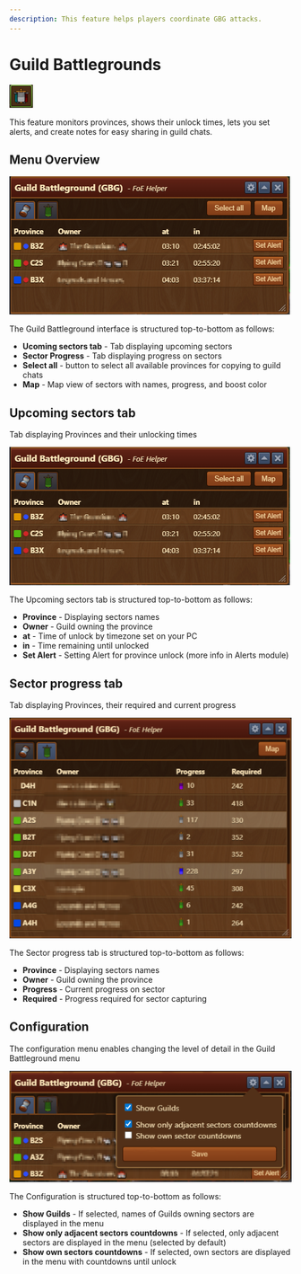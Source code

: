 ```yaml
--- 
description: This feature helps players coordinate GBG attacks. 
--- 
```


# Guild Battlegrounds
![Icon](./.images/icon.png)

This feature monitors provinces, shows their unlock times, lets you set alerts, and create notes for easy sharing in guild chats.

## Menu Overview

![Guild Battleground](./.images/menu-layout.png)

The Guild Battleground interface is structured top-to-bottom as follows:
- **Ucoming sectors tab** - Tab displaying upcoming sectors
- **Sector Progress** - Tab displaying progress on sectors
- **Select all** - button to select all available provinces for copying to guild chats
- **Map** - Map view of sectors with names, progress, and boost color

## Upcoming sectors tab

Tab displaying Provinces and their unlocking times

![Guild Battleground](./.images/upcoming-sectors-overview.png)

The Upcoming sectors tab is structured top-to-bottom as follows:
- **Province** - Displaying sectors names
- **Owner** - Guild owning the province
- **at** - Time of unlock by timezone set on your PC
- **in** - Time remaining until unlocked
- **Set Alert** - Setting Alert for province unlock (more info in Alerts module)

## Sector progress tab

Tab displaying Provinces, their required and current progress

![Sector progress](./.images/sector-progress-overview.png)

The Sector progress tab is structured top-to-bottom as follows:
- **Province** - Displaying sectors names
- **Owner** - Guild owning the province
- **Progress** - Current progress on sector
- **Required** - Progress required for sector capturing

## Configuration

The configuration menu enables changing the level of detail in the Guild Battleground menu

![Configuration menu](./.images/config-menu.png)

The Configuration is structured top-to-bottom as follows:
- **Show Guilds** - If selected, names of Guilds owning sectors are displayed in the menu
- **Show only adjacent sectors countdowns** - If selected, only adjacent sectors are displayed in the menu (selected by default)
- **Show own sectors countdowns** - If selected, own sectors are displayed in the menu with countdowns until unlock
